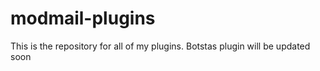 # modmail-plugins
This is the repository for all of my plugins.
Botstas plugin will be updated soon
